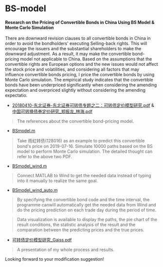 # BS-model
#### Research on the Pricing of Convertible Bonds in China Using BS Model & Monte Carlo Simulation

There are downward revision clauses to all convertible bonds in China in order to avoid the bondholders' executing Selling-back rights. This will encourage the issuers and the substantial shareholders to make the downward adjustment. As a result, it may make the convertible bond-pricing model not applicable to China. Based on the assumptions that the convertible rights are European options and the new issues would not affect the stock price and volatilities, and considering all factors that may influence convertible bonds pricing, I price the convertible bonds by using Monte Carlo simulation. The empirical study indicates that the convertible bonds have been underpriced significantly when considering the amending expectation and overpriced slightly without considering the amending expectatio.

* [20180410-东北证券-东北证券可转债专题之二：可转债定价模型研究.pdf](https://github.com/Gaiss/BS-model/blob/master/20180410-%E4%B8%9C%E5%8C%97%E8%AF%81%E5%88%B8-%E4%B8%9C%E5%8C%97%E8%AF%81%E5%88%B8%E5%8F%AF%E8%BD%AC%E5%80%BA%E4%B8%93%E9%A2%98%E4%B9%8B%E4%BA%8C%EF%BC%9A%E5%8F%AF%E8%BD%AC%E5%80%BA%E5%AE%9A%E4%BB%B7%E6%A8%A1%E5%9E%8B%E7%A0%94%E7%A9%B6.pdf) & [中国可转换债券定价研究_郑振龙_林海.pdf](https://github.com/Gaiss/BS-model/blob/master/%E4%B8%AD%E5%9B%BD%E5%8F%AF%E8%BD%AC%E6%8D%A2%E5%80%BA%E5%88%B8%E5%AE%9A%E4%BB%B7%E7%A0%94%E7%A9%B6_%E9%83%91%E6%8C%AF%E9%BE%99_%E6%9E%97%E6%B5%B7.pdf)
> The references about the convertible bond-pricing model.

* [BSmodel.m](https://github.com/Gaiss/BS-model/blob/master/BSmodel.m)
> Take 雨虹转债(128016) as an example to predict this convertible bond's price on 2019-07-16. Simulate 10000 paths based on the BS model to perform Monte Carlo simulation. The detailed thought can refer to the above two PDF.

* [BSmodel_wind.m](https://github.com/Gaiss/BS-model/blob/master/BSmodel_wind.m)
> Connect MATLAB to Wind to get the needed data instead of typing into it manually to realize the same goal.

* [BSmodel_wind_auto.m](https://github.com/Gaiss/BS-model/blob/master/BSmodel_wind_auto.m)
> By specifying the convertible bond code and the time interval, the programme canwill automatically get the needed data from Wind and do the pricing prediction on each trade day during the period of time.

> Data visualization is available to display the paths, the pie chart of the result conditions, the statistic analysis of the result and the comparation between the predicting prices and the true prices.

* [可转债定价模型研究_Gaiss.pdf](https://github.com/Gaiss/BS-model/blob/master/%E5%8F%AF%E8%BD%AC%E5%80%BA%E5%AE%9A%E4%BB%B7%E6%A8%A1%E5%9E%8B%E7%A0%94%E7%A9%B6_Gaiss.pdf)
> A presentation of my whole process and results.

Looking forward to your modification suggestion!
